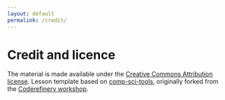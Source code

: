 ```yaml
---
layout: default
permalink: /credit/
---
```


# Credit and licence

The material is made available under the [Creative Commons Attribution license](https://creativecommons.org/licenses/by/4.0/).
Lesson template based on [comp-sci-tools](https://comp-sci-tools.github.io/), originally forked from the [Coderefinery workshop](https://github.com/coderefinery/git-intro).


